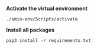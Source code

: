 **Activate the virtual environment**

```
./smio-env/Scripts/activate
```

**Install all packages**
```
pip3 install -r requirements.txt
```